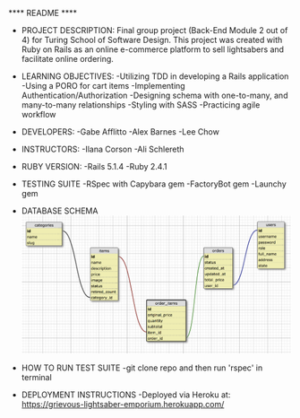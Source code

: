 **** README ****

* PROJECT DESCRIPTION: Final group project (Back-End Module 2 out of 4) for Turing School of Software Design. This project was created with Ruby on Rails as an online e-commerce platform to sell lightsabers and facilitate online ordering.

* LEARNING OBJECTIVES:
  -Utilizing TDD in developing a Rails application
  -Using a PORO for cart items
  -Implementing Authentication/Authorization
  -Designing schema with one-to-many, and many-to-many relationships
  -Styling with SASS
  -Practicing agile workflow

* DEVELOPERS:
  -Gabe Afflitto
  -Alex Barnes
  -Lee Chow

* INSTRUCTORS:
  -Ilana Corson
  -Ali Schlereth

* RUBY VERSION:
  -Rails 5.1.4
  -Ruby 2.4.1

* TESTING SUITE
  -RSpec with Capybara gem
  -FactoryBot gem
  -Launchy gem

* DATABASE SCHEMA
  ![alt text](/app/assets/images/little_shop_schema.png)

* HOW TO RUN TEST SUITE
  -git clone repo and then run 'rspec' in terminal

* DEPLOYMENT INSTRUCTIONS
  -Deployed via Heroku at: https://grievous-lightsaber-emporium.herokuapp.com/
